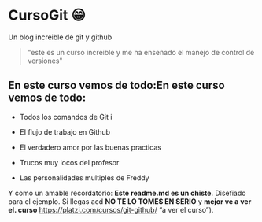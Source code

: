 # CursoGit 😁
Un blog increible de git y github

> "este es un curso increible y me ha enseñado el manejo de control de versiones"

## En este curso vemos de todo:En este curso vemos de todo:
* Todos los comandos de Git i

* EI flujo de trabajo en Github

* El verdadero amor por las buenas practicas

* Trucos muy locos del profesor

* Las personalidades multiples de Freddy

Y como un amable recordatorio: **Este readme.md es un chiste**. Disefiado
para el ejemplo. Si llegas acd **NO TE LO TOMES EN SERIO** y **mejor ve a ver el.
curso** https://platzi.com/cursos/git-github/ “a ver el curso”).

